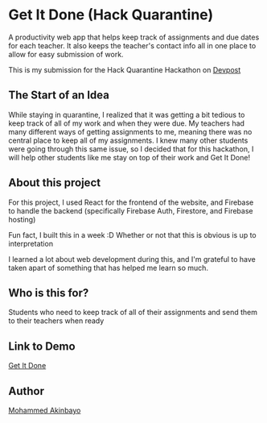 # Get It Done (Hack Quarantine)
A productivity web app that helps keep track of assignments and due dates for each teacher. It also keeps the teacher's contact info all in one place to allow for easy submission of work.

This is my submission for the Hack Quarantine Hackathon on [Devpost](https://hackquarantine.devpost.com/?ref_content=default&ref_feature=challenge&ref_medium=portfolio)

## The Start of an Idea
While staying in quarantine, I realized that it was getting a bit tedious to keep track of all of my work and when they were due. My teachers had many different ways of getting assignments to me, meaning there was no central place to keep all of my assignments. I knew many other students were going through this same issue, so I decided that for this hackathon, I will help other students like me stay on top of their work and Get It Done!

## About this project
For this project, I used React for the frontend of the website, and Firebase to handle the backend (specifically Firebase Auth, Firestore, and Firebase hosting)

Fun fact, I built this in a week :D Whether or not that this is obvious is up to interpretation

I learned a lot about web development during this, and I'm grateful to have taken apart of something that has helped me learn so much.

## Who is this for?
Students who need to keep track of all of their assignments and send them to their teachers when ready

## Link to Demo
[Get It Done](https://get-it-done-app.web.app/sign-in)

## Author
[Mohammed Akinbayo](https://github.com/Mohammed532)
